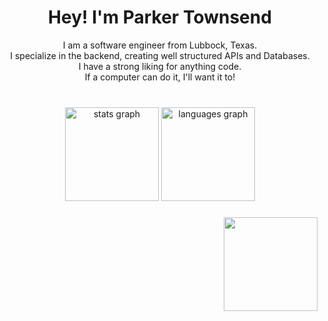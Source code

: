 <h1 align="center">Hey! I'm Parker Townsend</h1>

<div align="center">
  I am a software engineer from Lubbock, Texas.
  <br/>
  I specialize in the backend, creating well structured APIs and Databases.
  <br/>
  I have a strong liking for anything code.
  <br/>
  If a computer can do it, I'll want it to!
</div>
<br/>

###

<div align="center">
  <img src="https://github-readme-stats.vercel.app/api?username=LiterallyParker&hide_title=false&hide_rank=false&show_icons=true&include_all_commits=true&count_private=true&disable_animations=false&theme=dracula&locale=en&hide_border=false" height="150" alt="stats graph"  />
  <img src="https://github-readme-stats.vercel.app/api/top-langs?username=LiterallyParker&locale=en&hide_title=false&layout=compact&card_width=320&langs_count=5&theme=dracula&hide_border=false" height="150" alt="languages graph"  />
</div>

###

<img align="right" height="150" src="https://i.gifer.com/origin/0f/0fd379b81bc8023064986c9c45f22253_w200.gif"  />
